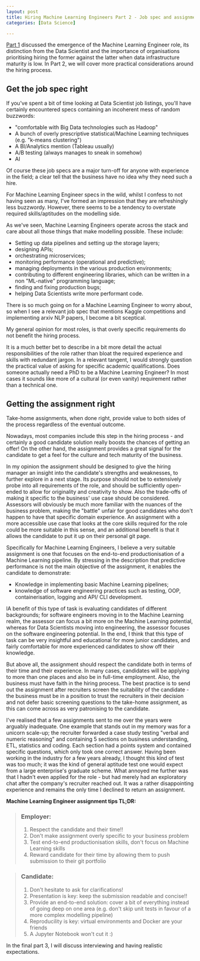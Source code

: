 ```yaml
---
layout: post
title: Hiring Machine Learning Engineers Part 2 - Job spec and assignment
categories: [Data Science]

---
```


[Part 1](https://alexiospanos.com/hiring-machine-learning-engineers-part-1/) discussed the emergence of the Machine Learning Engineer role, its distinction from the Data Scientist and the importance of organisations prioritising hiring the former against the latter when data infrastructure maturity is low. In Part 2, we will cover more practical considerations around the hiring process.

## Get the job spec right

If you've spent a bit of time looking at Data Scientist job listings, you'll have certainly encountered specs containing an incoherent mess of random buzzwords:

- "comfortable with Big Data technologies such as Hadoop"
- A bunch of overly prescriptive statistical/Machine Learning techniques (e.g. "k-means clustering")
- A BI/Analytics mention (Tableau usually) 
- A/B testing (always manages to sneak in somehow)
- AI

Of course these job specs are a major turn-off for anyone with experience in the field; a clear tell that the business have no idea why they need such a hire. 

For Machine Learning Engineer specs in the wild, whilst I confess to not having seen as many, I've formed an impression that they are refreshingly less buzzwordy. However, there seems to be a tendency to overstate required skills/aptitudes on the modelling side. 

As we've seen, Machine Learning Engineers operate across the stack and care about all those things that make modelling possible. These include:

- Setting up data pipelines and setting up the storage layers;
- designing APIs;
- orchestrating microservices;
- monitoring performance (operational and predictive);
- managing deployments in the various production environments;
- contributing to different engineering libraries, which can be written in a non "ML-native" programming language;
- finding and fixing production bugs;
- helping Data Scientists write more performant code.

There is so much going on for a Machine Learning Engineer to worry about, so when I see a relevant job spec that mentions Kaggle competitions and implementing arxiv NLP papers, I become a bit sceptical. 

My general opinion for most roles, is that overly specific requirements do not benefit the hiring process.

It is a much better bet to describe in a bit more detail the actual responsibilities of the role rather than bloat the required experience and skills with redundant jargon. In a relevant tangent, I would strongly question the practical value of asking for specific academic qualifications. Does someone actually need a PhD to be a Machine Learning Engineer? In most cases it sounds like more of a cultural (or even vanity) requirement rather than a technical one.

## Getting the assignment right

Take-home assignments, when done right, provide value to both sides of the process regardless of the eventual outcome. 

Nowadays, most companies include this step in the hiring process - and certainly a good candidate solution really boosts the chances of getting an offer! On the other hand, the assignment provides a great signal for the candidate to get a feel for the culture and tech maturity of the business. 

In my opinion the assignment should be designed to give the hiring manager an insight into the candidate's strengths and weaknesses, to further explore in a next stage. Its purpose should not be to extensively probe into all requirements of the role, and should be sufficiently open-ended to allow for originality and creativity to show. Also the trade-offs of making it specific to the business' use case should be considered. Assessors will obviously be much more familiar with the nuances of the business problem, making the "battle" unfair for good candidates who don't happen to have  that specific domain experience. An assignment with a more accessible use case that looks at the core skills required for the role could be more suitable in this sense, and an additional benefit is that it allows the candidate to put it up on their personal git page.

Specifically for Machine Learning Engineers, I believe a very suitable assignment is one that focuses on the end-to-end productionisation of a Machine Learning pipeline.  By stressing in the description that predictive performance is not the main objective of the assignment, it enables the candidate to demonstrate:

- Knowledge in implementing basic Machine Learning pipelines;
- knowledge of software engineering practices such as testing, OOP, containerisation, logging and API/ CLI development.

lA benefit of this type of task is evaluating candidates of different backgrounds; for software engineers moving in to the Machine Learning realm, the assessor can focus a bit more on the Machine Learning potential, whereas for Data Scientists moving into engineering, the assessor focuses on the software engineering potential. In the end, I think that this type of task can be very insightful and educational for more junior candidates, and fairly comfortable for more experienced candidates to show off their knowledge. 

But above all, the assignment should respect the candidate both in terms of their time and their experience. In many cases, candidates will be applying to more than one places and also be in full-time employment. Also, the business must have faith in the hiring process. The best practice is to send out the assignment after recruiters screen the suitability of the candidate - the business must be in a position to trust the recruiters in their decision and not defer basic screening questions to the take-home assignment, as this can come across as very patronising to the candidate.

I've realised that a few assignments sent to me over the years were arguably inadequate. One example that stands out in my memory was for a unicorn scale-up; the recruiter forwarded a case study testing "verbal and numeric reasoning" and containing 5 sections on business understanding, ETL, statistics and coding. Each section had a points system and contained specific questions, which only took one correct answer. Having been working in the industry for a few years already, I thought this kind of test was too much; it was the kind of general aptitude test one would expect from a large enterprise's graduate scheme. What annoyed me further was that I hadn't even applied for the role - but had merely had an exploratory chat after the company's recruiter reached out. It was a rather disappointing experience and remains the only time I declined to return an assignment. 

**Machine Learning Engineer assignment tips TL;DR:**

>  ### Employer: 
>
> 
>
> 1. Respect the candidate and their time!!
> 2. Don't make assignment overly specific to your business problem
> 3. Test end-to-end productionisation skills, don't focus on Machine Learning skills
> 4. Reward candidate for their time by allowing them to push submission to their git portfolio



> ### Candidate:
>
> 1. Don't hesitate to ask for clarifications!
> 2. Presentation is key: keep the submission readable and concise!!
> 3. Provide an end-to-end solution: cover a bit of everything instead of going deep on one area (e.g. don't skip unit tests in favour of a more complex modelling pipeline)
> 4. Reproducility is key: virtual environments and Docker are your friends
> 5. A Jupyter Notebook won't cut it :)



In the final part 3, I will discuss interviewing and having realistic expectations.